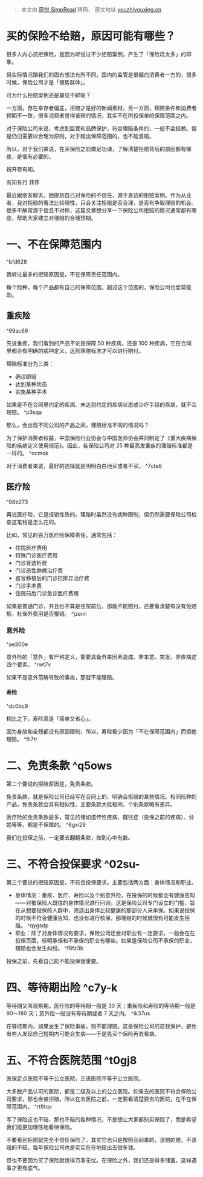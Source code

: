 > 本文由 [简悦 SimpRead](http://ksria.com/simpread/) 转码， 原文地址 [youzhiyouxing.cn](https://youzhiyouxing.cn/n/materials/29)

# 买的保险不给赔，原因可能有哪些？

很多人内心抗拒保险，是因为听说过不少拒赔案例，产生了「保险坑太多」的印象。

但实际情况跟我们的固有想法有所不同。国内的监管是很偏向消费者一方的，很多时候，保险公司才是「弱势群体」。

可为什么拒赔案例还是屡见不鲜呢？

一方面，存在幸存者偏差，拒赔才是好的新闻素材。另一方面，理赔条件和消费者预期不一致，很多消费者觉得该赔的情况，其实不在所投保单的保障范围之内。

对于保险公司来说，考虑到监管和品牌保护，符合理赔条件的，一般不会抵赖。但是仍旧需要以合理为原则，对于超出保障范围的，也不能滥赔。

所以，对于我们来说，在买保险之前做足功课，了解清楚拒赔背后的原因都有哪些，是很有必要的。

祝开卷有知。

有知有行 菲菲

最近跟朋友聊天，她提到自己对保险的不信任，源于身边的拒赔案例。作为从业者，我对拒赔的看法比较理性，只会关注拒赔是否合理，是否有争取理赔的机会。很多不解常源于信息不对称，这篇文章想分享一下保险公司拒赔的情况通常都有哪些，帮助大家建立对理赔的合理预期。

# 一、不在保障范围内

^bfd628

我听过最多的拒赔原因是，不在保障责任范围内。

每个险种，每个产品都有自己的保障范围，超过这个范围的，保险公司也爱莫能助。

## 重疾险

^99ac69


先说重疾，我们看到的产品不论是保障 50 种疾病，还是 100 种疾病，它在合同里都会有明确的病种定义，达到理赔标准才可以进行赔付。

理赔标准分为三类：

*   确诊即赔
*   达到某种状态
*   实施某种手术

如果是不在合同里约定的疾病、未达到约定的疾病状态或治疗手段的疾病，就不会理赔。 ^p3sqa

那么，会出现不同公司的产品之间，理赔标准不同的情况吗？

为了保护消费者权益，中国保险行业协会与中国医师协会共同制定了《重大疾病保险的疾病定义使用规范》。因此，各保险公司对 25 种最高发重疾的理赔标准都是一样的。 ^ocmqk
 
对于消费者来说，最好的选择就是明明白白地买或者不买。 ^7cte8

## 医疗险

^98b273


再说医疗险，它是报销性质的。理赔时虽然没有病种限制，但仍然需要保险公司检查这笔钱是怎么花的。

比如，常见的百万医疗险保障责任，通常包括：

*   住院医疗费用
*   特殊门诊医疗费用
*   门诊肾透析费
*   门诊恶性肿瘤治疗费
*   器官移植后的门诊抗排异治疗费
*   门诊手术费
*   住院前后门诊急诊医疗费用

如果是普通门诊，并且也不算是住院前后，那就不能赔付。还要看清楚有没有免赔额，社保外费用是否报销。 ^jzenii

### 意外险

^ae300e

意外险的「意外」有严格定义，需要具备外来因素造成、非本意、突发、非疾病这四个要素。 ^rwt7v

如果不是意外范畴导致的事故，那就不能理赔。

#### 寿险

^dc0bc9

相比之下，寿险真是「简单又省心」。

因为身故和全残都没有原因限制，所以，寿险极少因为「不在保障范围内」而拒绝理赔。 ^5l7tr

# 二、免责条款 ^q5ows

第二个要说的拒赔原因是，免责条款。

免责条款，就是保险公司已经写在合同上的、明确会拒赔的某些情况。相同险种的产品，免责条款会具有相似性，主要条款大抵相同，个别条款略有差异。

医疗险的免责条款最多，常见的诸如遗传性疾病、既往症（投保之前的疾病）、分娩等等，都是不保障的。 ^6gxi29

我们在投保之前，一定要去翻翻条款，做到心中有数。

# 三、不符合投保要求 ^02su-


第三个要说的拒赔原因是，不符合投保要求。主要包括两方面：身体情况和职业。

*   身体情况：重疾、医疗、寿险以及个别意外险，在投保的时候都会有健康告知——对被保险人既往的身体情况进行问询。这是保险公司专门设立的门槛，旨在从想要投保的人群中，筛选出身体比较健康的那部分人来承保。如果说投保的时候不符合健康告知，也没有进行核保，那理赔的时候就很有可能发生拒赔。 ^qygsdp
*   职业：除了对身体情况有要求，保险公司还会对职业有一定要求。一般会在在投保页面，标明承保和不承保的职业有哪些。如果是保险公司不承保的职业，理赔也会发生纠纷。 ^f8fz3b

投保之前，先看自己能不能投保很重要。

# 四、等待期出险 ^c7y-k


等待期又叫观察期。医疗险的等待期一般是 30 天；重疾险和寿险的等待期一般是 90～180 天；意外险一般没有等待期或者 7 天之内。 ^ik37us

在等待期内，如果发生了保险事故，则不能理赔。这是保险公司的自我保护，避免有些人发现自己短期内可能会生病——于是先买个保险再去看病。

# 五、不符合医院范围 ^t0gj8


医保定点医院不等于公立医院，三级医院不等于公立医院。

大多数产品认可的医院，都是二级及以上的公立医院。如果去的医院不符合保险公司要求，那也会被拒赔。所以在去医院之前，一定要看清楚要去的医院，在不在保障范围内。 ^rt9tqv

写了保险这也不赔、那也不赔的各种情况，不是想让大家都别买保险了，而是希望我们能更加理性地看待保险。

不要看到拒赔就完全不信任保险了。其实它也只是按照合同来的，该赔的赔，不该赔的不赔。每年保险公司也是实实在在地赔出去很多钱。

但也不要因为买了保险就觉得万事无忧。在保险之外，我们还是得多储蓄，这样遇事才更有底气。